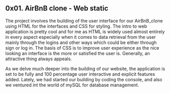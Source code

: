 ## 0x01. AirBnB clone - Web static
The project involves the building of the user interface for our AirBnB_clone using HTML for the interfaces and CSS for styling. The intro to web application is pretty cool and for me as HTML is widely used almost entirely in every aspect especially when it comes to data retrieval from the user mainly through the logins and other ways which could be either through sign or log in. The basis of CSS is to improve user experience as the nice looking an interface is the more or satisfied the user is. Generally, an attractive thing always appeals.

As we delve  much deeper into the building of our website, the application is set to be fully and 100 percentage user interactive and explicit features added. Lately, we had started our building by coding the console, and also we ventured int the world of mySQL for database management.

